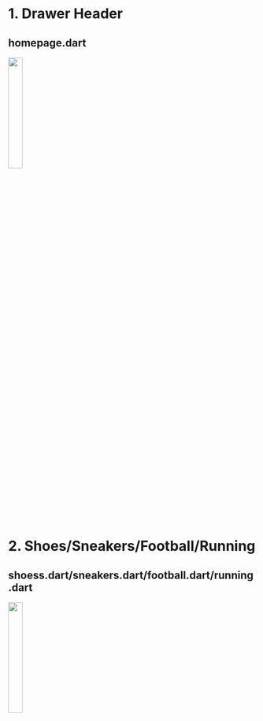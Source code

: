 # 1. Drawer Header

## homepage.dart
<img height="24%" width="24%" src="https://github.com/KRFLUTTERUG/wiki-flutter-widget/assets/17956765/c879f0d8-65ad-4572-ac7b-235f2c53b93f">

# 2. Shoes/Sneakers/Football/Running

## shoess.dart/sneakers.dart/football.dart/running.dart
<img height="24%" width="24%" src="https://github.com/KRFLUTTERUG/wiki-flutter-widget/assets/17956765/2b595ea6-2b4f-44ae-896b-dfd087458369">


